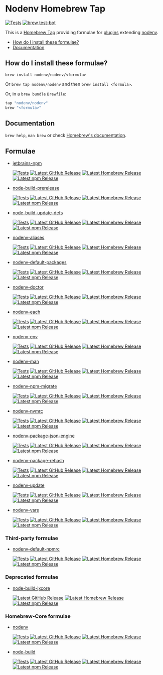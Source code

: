 # Nodenv Homebrew Tap

[![Tests](https://img.shields.io/github/actions/workflow/status/nodenv/homebrew-nodenv/test.yml?label=tests&logo=github)](https://github.com/nodenv/homebrew-nodenv/actions/workflows/test.yml)
[![brew test-bot](https://img.shields.io/github/actions/workflow/status/nodenv/homebrew-nodenv/test.yml?label=brew%20test-bot&logo=homebrew&logoColor=white)](https://github.com/nodenv/homebrew-nodenv/actions/workflows/tests.yml)

This is a [Homebrew Tap](https://docs.brew.sh/Taps)
providing formulae for [plugins](https://github.com/nodenv/nodenv/wiki/Plugins)
extending [nodenv](https://github.com/nodenv/nodenv).

<!-- toc -->

- [How do I install these formulae?](#how-do-i-install-these-formulae)
- [Documentation](#documentation)

<!-- tocstop -->

## How do I install these formulae?

`brew install nodenv/nodenv/<formula>`

Or `brew tap nodenv/nodenv` and then `brew install <formula>`.

Or, in a `brew bundle` `Brewfile`:

```ruby
tap "nodenv/nodenv"
brew "<formula>"
```

## Documentation

`brew help`, `man brew` or check [Homebrew's documentation](https://docs.brew.sh).

## Formulae

- [jetbrains-npm](https://github.com/nodenv/jetbrains-npm)

  [![Tests](https://img.shields.io/github/actions/workflow/status/nodenv/jetbrains-npm/test.yml?label=tests&logo=github)](https://github.com/nodenv/jetbrains-npm/actions/workflows/test.yml)
  [![Latest GitHub Release](https://img.shields.io/github/v/release/nodenv/jetbrains-npm?label=github&logo=github&sort=semver)](https://github.com/nodenv/jetbrains-npm/releases/latest)
  [![Latest Homebrew Release](<https://img.shields.io/badge/dynamic/regex?label=homebrew-nodenv&logo=homebrew&logoColor=white&url=https%3A%2F%2Fraw.githubusercontent.com%2Fnodenv%2Fhomebrew-nodenv%2Frefs%2Fheads%2Fmain%2FFormula%2Fjetbrains-npm.rb&search=archive%2Frefs%2Ftags%2Fv(%3F%3Cversion%3E%5Cd%2B.*).tar.gz&replace=v%24%3Cversion%3E>)](https://github.com/nodenv/homebrew-nodenv/blob/main/Formula/jetbrains-npm.rb)
  [![Latest npm Release](https://img.shields.io/npm/v/@nodenv/jetbrains-npm?logo=npm&logoColor=white)](https://www.npmjs.com/package/@nodenv/jetbrains-npm/v/latest)
- [node-build-prerelease](https://github.com/nodenv/node-build-prerelease)

  [![Tests](https://img.shields.io/github/actions/workflow/status/nodenv/node-build-prerelease/test.yml?label=tests&logo=github)](https://github.com/nodenv/node-build-prerelease/actions/workflows/test.yml)
  [![Latest GitHub Release](https://img.shields.io/github/v/release/nodenv/node-build-prerelease?label=github&logo=github&sort=semver)](https://github.com/nodenv/node-build-prerelease/releases/latest)
  [![Latest Homebrew Release](<https://img.shields.io/badge/dynamic/regex?label=homebrew-nodenv&logo=homebrew&logoColor=white&url=https%3A%2F%2Fraw.githubusercontent.com%2Fnodenv%2Fhomebrew-nodenv%2Frefs%2Fheads%2Fmain%2FFormula%2Fnode-build-prerelease.rb&search=archive%2Frefs%2Ftags%2Fv(%3F%3Cversion%3E%5Cd%2B.*).tar.gz&replace=v%24%3Cversion%3E>)](https://github.com/nodenv/homebrew-nodenv/blob/main/Formula/node-build-prerelease.rb)
  [![Latest npm Release](https://img.shields.io/npm/v/@nodenv/node-build-prerelease?logo=npm&logoColor=white)](https://www.npmjs.com/package/@nodenv/node-build-prerelease/v/latest)
- [node-build-update-defs](https://github.com/nodenv/node-build-update-defs)

  [![Tests](https://img.shields.io/github/actions/workflow/status/nodenv/node-build-update-defs/test.yml?label=tests&logo=github)](https://github.com/nodenv/node-build-update-defs/actions/workflows/test.yml)
  [![Latest GitHub Release](https://img.shields.io/github/v/release/nodenv/node-build-update-defs?label=github&logo=github&sort=semver)](https://github.com/nodenv/node-build-update-defs/releases/latest)
  [![Latest Homebrew Release](<https://img.shields.io/badge/dynamic/regex?label=homebrew-nodenv&logo=homebrew&logoColor=white&url=https%3A%2F%2Fraw.githubusercontent.com%2Fnodenv%2Fhomebrew-nodenv%2Frefs%2Fheads%2Fmain%2FFormula%2Fnode-build-update-defs.rb&search=archive%2Frefs%2Ftags%2Fv(%3F%3Cversion%3E%5Cd%2B.*).tar.gz&replace=v%24%3Cversion%3E>)](https://github.com/nodenv/homebrew-nodenv/blob/main/Formula/node-build-update-defs.rb)
  [![Latest npm Release](https://img.shields.io/npm/v/@nodenv/node-build-update-defs?logo=npm&logoColor=white)](https://www.npmjs.com/package/@nodenv/node-build-update-defs/v/latest)
- [nodenv-aliases](https://github.com/nodenv/nodenv-aliases)

  [![Tests](https://img.shields.io/github/actions/workflow/status/nodenv/nodenv-aliases/test.yml?label=tests&logo=github)](https://github.com/nodenv/nodenv-aliases/actions/workflows/test.yml)
  [![Latest GitHub Release](https://img.shields.io/github/v/release/nodenv/nodenv-aliases?label=github&logo=github&sort=semver)](https://github.com/nodenv/nodenv-aliases/releases/latest)
  [![Latest Homebrew Release](<https://img.shields.io/badge/dynamic/regex?label=homebrew-nodenv&logo=homebrew&logoColor=white&url=https%3A%2F%2Fraw.githubusercontent.com%2Fnodenv%2Fhomebrew-nodenv%2Frefs%2Fheads%2Fmain%2FFormula%2Fnodenv-aliases.rb&search=archive%2Frefs%2Ftags%2Fv(%3F%3Cversion%3E%5Cd%2B.*).tar.gz&replace=v%24%3Cversion%3E>)](https://github.com/nodenv/homebrew-nodenv/blob/main/Formula/nodenv-aliases.rb)
  [![Latest npm Release](https://img.shields.io/npm/v/@nodenv/nodenv-aliases?logo=npm&logoColor=white)](https://www.npmjs.com/package/@nodenv/nodenv-aliases/v/latest)
- [nodenv-default-packages](https://github.com/nodenv/nodenv-default-packages)

  [![Tests](https://img.shields.io/github/actions/workflow/status/nodenv/nodenv-default-packages/test.yml?label=tests&logo=github)](https://github.com/nodenv/nodenv-default-packages/actions/workflows/test.yml)
  [![Latest GitHub Release](https://img.shields.io/github/v/release/nodenv/nodenv-default-packages?label=github&logo=github&sort=semver)](https://github.com/nodenv/nodenv-default-packages/releases/latest)
  [![Latest Homebrew Release](<https://img.shields.io/badge/dynamic/regex?label=homebrew-nodenv&logo=homebrew&logoColor=white&url=https%3A%2F%2Fraw.githubusercontent.com%2Fnodenv%2Fhomebrew-nodenv%2Frefs%2Fheads%2Fmain%2FFormula%2Fnodenv-default-packages.rb&search=archive%2Frefs%2Ftags%2Fv(%3F%3Cversion%3E%5Cd%2B.*).tar.gz&replace=v%24%3Cversion%3E>)](https://github.com/nodenv/homebrew-nodenv/blob/main/Formula/nodenv-default-packages.rb)
  [![Latest npm Release](https://img.shields.io/npm/v/@nodenv/nodenv-default-packages?logo=npm&logoColor=white)](https://www.npmjs.com/package/@nodenv/nodenv-default-packages/v/latest)
- [nodenv-doctor](https://github.com/nodenv/nodenv-doctor)

  [![Tests](https://img.shields.io/github/actions/workflow/status/nodenv/nodenv-installer/test.yml?label=tests&logo=github)](https://github.com/nodenv/nodenv-installer/actions/workflows/test.yml)
  [![Latest GitHub Release](https://img.shields.io/github/v/release/nodenv/nodenv-installer?label=github&logo=github&sort=semver)](https://github.com/nodenv/nodenv-installer/releases/latest)
  [![Latest Homebrew Release](<https://img.shields.io/badge/dynamic/regex?label=homebrew-nodenv&logo=homebrew&logoColor=white&url=https%3A%2F%2Fraw.githubusercontent.com%2Fnodenv%2Fhomebrew-nodenv%2Frefs%2Fheads%2Fmain%2FFormula%2Fnodenv-doctor.rb&search=archive%2Frefs%2Ftags%2Fv(%3F%3Cversion%3E%5Cd%2B.*).tar.gz&replace=v%24%3Cversion%3E>)](https://github.com/nodenv/homebrew-nodenv/blob/main/Formula/nodenv-doctor.rb)
  [![Latest npm Release](https://img.shields.io/npm/v/@nodenv/nodenv-installer?logo=npm&logoColor=white)](https://www.npmjs.com/package/@nodenv/nodenv-installer/v/latest)
- [nodenv-each](https://github.com/nodenv/nodenv-each)

  [![Tests](https://img.shields.io/github/actions/workflow/status/nodenv/nodenv-each/test.yml?label=tests&logo=github)](https://github.com/nodenv/nodenv-each/actions/workflows/test.yml)
  [![Latest GitHub Release](https://img.shields.io/github/v/release/nodenv/nodenv-each?label=github&logo=github&sort=semver)](https://github.com/nodenv/nodenv-each/releases/latest)
  [![Latest Homebrew Release](<https://img.shields.io/badge/dynamic/regex?label=homebrew-nodenv&logo=homebrew&logoColor=white&url=https%3A%2F%2Fraw.githubusercontent.com%2Fnodenv%2Fhomebrew-nodenv%2Frefs%2Fheads%2Fmain%2FFormula%2Fnodenv-each.rb&search=archive%2Frefs%2Ftags%2Fv(%3F%3Cversion%3E%5Cd%2B.*).tar.gz&replace=v%24%3Cversion%3E>)](https://github.com/nodenv/homebrew-nodenv/blob/main/Formula/nodenv-each.rb)
  [![Latest npm Release](https://img.shields.io/npm/v/@nodenv/nodenv-each?logo=npm&logoColor=white)](https://www.npmjs.com/package/@nodenv/nodenv-each/v/latest)
- [nodenv-env](https://github.com/nodenv/nodenv-env)

  [![Tests](https://img.shields.io/github/actions/workflow/status/nodenv/nodenv-env/test.yml?label=tests&logo=github)](https://github.com/nodenv/nodenv-env/actions/workflows/test.yml)
  [![Latest GitHub Release](https://img.shields.io/github/v/release/nodenv/nodenv-env?label=github&logo=github&sort=semver)](https://github.com/nodenv/nodenv-env/releases/latest)
  [![Latest Homebrew Release](<https://img.shields.io/badge/dynamic/regex?label=homebrew-nodenv&logo=homebrew&logoColor=white&url=https%3A%2F%2Fraw.githubusercontent.com%2Fnodenv%2Fhomebrew-nodenv%2Frefs%2Fheads%2Fmain%2FFormula%2Fnodenv-env.rb&search=archive%2Frefs%2Ftags%2Fv(%3F%3Cversion%3E%5Cd%2B.*).tar.gz&replace=v%24%3Cversion%3E>)](https://github.com/nodenv/homebrew-nodenv/blob/main/Formula/nodenv-env.rb)
  [![Latest npm Release](https://img.shields.io/npm/v/@nodenv/nodenv-env?logo=npm&logoColor=white)](https://www.npmjs.com/package/@nodenv/nodenv-env/v/latest)
- [nodenv-man](https://github.com/nodenv/nodenv-man)

  [![Tests](https://img.shields.io/github/actions/workflow/status/nodenv/nodenv-man/test.yml?label=tests&logo=github)](https://github.com/nodenv/nodenv-man/actions/workflows/test.yml)
  [![Latest GitHub Release](https://img.shields.io/github/v/release/nodenv/nodenv-man?label=github&logo=github&sort=semver)](https://github.com/nodenv/nodenv-man/releases/latest)
  [![Latest Homebrew Release](<https://img.shields.io/badge/dynamic/regex?label=homebrew-nodenv&logo=homebrew&logoColor=white&url=https%3A%2F%2Fraw.githubusercontent.com%2Fnodenv%2Fhomebrew-nodenv%2Frefs%2Fheads%2Fmain%2FFormula%2Fnodenv-man.rb&search=archive%2Frefs%2Ftags%2Fv(%3F%3Cversion%3E%5Cd%2B.*).tar.gz&replace=v%24%3Cversion%3E>)](https://github.com/nodenv/homebrew-nodenv/blob/main/Formula/nodenv-man.rb)
  [![Latest npm Release](https://img.shields.io/npm/v/@nodenv/nodenv-man?logo=npm&logoColor=white)](https://www.npmjs.com/package/@nodenv/nodenv-man/v/latest)
- [nodenv-npm-migrate](https://github.com/nodenv/nodenv-npm-migrate)

  [![Tests](https://img.shields.io/github/actions/workflow/status/nodenv/nodenv-npm-migrate/test.yml?label=tests&logo=github)](https://github.com/nodenv/nodenv-npm-migrate/actions/workflows/test.yml)
  [![Latest GitHub Release](https://img.shields.io/github/v/release/nodenv/nodenv-npm-migrate?label=github&logo=github&sort=semver)](https://github.com/nodenv/nodenv-npm-migrate/releases/latest)
  [![Latest Homebrew Release](<https://img.shields.io/badge/dynamic/regex?label=homebrew-nodenv&logo=homebrew&logoColor=white&url=https%3A%2F%2Fraw.githubusercontent.com%2Fnodenv%2Fhomebrew-nodenv%2Frefs%2Fheads%2Fmain%2FFormula%2Fnodenv-npm-migrate.rb&search=archive%2Frefs%2Ftags%2Fv(%3F%3Cversion%3E%5Cd%2B.*).tar.gz&replace=v%24%3Cversion%3E>)](https://github.com/nodenv/homebrew-nodenv/blob/main/Formula/nodenv-npm-migrate.rb)
  [![Latest npm Release](https://img.shields.io/npm/v/@nodenv/nodenv-npm-migrate?logo=npm&logoColor=white)](https://www.npmjs.com/package/@nodenv/nodenv-npm-migrate/v/latest)
- [nodenv-nvmrc](https://github.com/nodenv/nodenv-nvmrc)

  [![Tests](https://img.shields.io/github/actions/workflow/status/nodenv/nodenv-nvmrc/test.yml?label=tests&logo=github)](https://github.com/nodenv/nodenv-nvmrc/actions/workflows/test.yml)
  [![Latest GitHub Release](https://img.shields.io/github/v/release/nodenv/nodenv-nvmrc?label=github&logo=github&sort=semver)](https://github.com/nodenv/nodenv-nvmrc/releases/latest)
  [![Latest Homebrew Release](<https://img.shields.io/badge/dynamic/regex?label=homebrew-nodenv&logo=homebrew&logoColor=white&url=https%3A%2F%2Fraw.githubusercontent.com%2Fnodenv%2Fhomebrew-nodenv%2Frefs%2Fheads%2Fmain%2FFormula%2Fnodenv-nvmrc.rb&search=archive%2Frefs%2Ftags%2Fv(%3F%3Cversion%3E%5Cd%2B.*).tar.gz&replace=v%24%3Cversion%3E>)](https://github.com/nodenv/homebrew-nodenv/blob/main/Formula/nodenv-nvmrc.rb)
  [![Latest npm Release](https://img.shields.io/npm/v/@nodenv/nodenv-nvmrc?logo=npm&logoColor=white)](https://www.npmjs.com/package/@nodenv/nodenv-nvmrc/v/latest)
- [nodenv-package-json-engine](https://github.com/nodenv/nodenv-package-json-engine)

  [![Tests](https://img.shields.io/github/actions/workflow/status/nodenv/nodenv-package-json-engine/test.yml?label=tests&logo=github)](https://github.com/nodenv/nodenv-package-json-engine/actions/workflows/test.yml)
  [![Latest GitHub Release](https://img.shields.io/github/v/release/nodenv/nodenv-package-json-engine?label=github&logo=github&sort=semver)](https://github.com/nodenv/nodenv-package-json-engine/releases/latest)
  [![Latest Homebrew Release](<https://img.shields.io/badge/dynamic/regex?label=homebrew-nodenv&logo=homebrew&logoColor=white&url=https%3A%2F%2Fraw.githubusercontent.com%2Fnodenv%2Fhomebrew-nodenv%2Frefs%2Fheads%2Fmain%2FFormula%2Fnodenv-package-json-engine.rb&search=archive%2Frefs%2Ftags%2Fv(%3F%3Cversion%3E%5Cd%2B.*).tar.gz&replace=v%24%3Cversion%3E>)](https://github.com/nodenv/homebrew-nodenv/blob/main/Formula/nodenv-package-json-engine.rb)
  [![Latest npm Release](https://img.shields.io/npm/v/@nodenv/nodenv-package-json-engine?logo=npm&logoColor=white)](https://www.npmjs.com/package/@nodenv/nodenv-package-json-engine/v/latest)
- [nodenv-package-rehash](https://github.com/nodenv/nodenv-package-rehash)

  [![Tests](https://img.shields.io/github/actions/workflow/status/nodenv/nodenv-package-rehash/test.yml?label=tests&logo=github)](https://github.com/nodenv/nodenv-package-rehash/actions/workflows/test.yml)
  [![Latest GitHub Release](https://img.shields.io/github/v/release/nodenv/nodenv-package-rehash?label=github&logo=github&sort=semver)](https://github.com/nodenv/nodenv-package-rehash/releases/latest)
  [![Latest Homebrew Release](<https://img.shields.io/badge/dynamic/regex?label=homebrew-nodenv&logo=homebrew&logoColor=white&url=https%3A%2F%2Fraw.githubusercontent.com%2Fnodenv%2Fhomebrew-nodenv%2Frefs%2Fheads%2Fmain%2FFormula%2Fnodenv-package-rehash.rb&search=archive%2Frefs%2Ftags%2Fv(%3F%3Cversion%3E%5Cd%2B.*).tar.gz&replace=v%24%3Cversion%3E>)](https://github.com/nodenv/homebrew-nodenv/blob/main/Formula/nodenv-package-rehash.rb)
  [![Latest npm Release](https://img.shields.io/npm/v/@nodenv/nodenv-package-rehash?logo=npm&logoColor=white)](https://www.npmjs.com/package/@nodenv/nodenv-package-rehash/v/latest)
- [nodenv-update](https://github.com/nodenv/nodenv-update)

  [![Tests](https://img.shields.io/github/actions/workflow/status/nodenv/nodenv-update/test.yml?label=tests&logo=github)](https://github.com/nodenv/nodenv-update/actions/workflows/test.yml)
  [![Latest GitHub Release](https://img.shields.io/github/v/release/nodenv/nodenv-update?label=github&logo=github&sort=semver)](https://github.com/nodenv/nodenv-update/releases/latest)
  [![Latest Homebrew Release](<https://img.shields.io/badge/dynamic/regex?label=homebrew-nodenv&logo=homebrew&logoColor=white&url=https%3A%2F%2Fraw.githubusercontent.com%2Fnodenv%2Fhomebrew-nodenv%2Frefs%2Fheads%2Fmain%2FFormula%2Fnodenv-update.rb&search=archive%2Frefs%2Ftags%2Fv(%3F%3Cversion%3E%5Cd%2B.*).tar.gz&replace=v%24%3Cversion%3E>)](https://github.com/nodenv/homebrew-nodenv/blob/main/Formula/nodenv-update.rb)
  [![Latest npm Release](https://img.shields.io/npm/v/@nodenv/nodenv-update?logo=npm&logoColor=white)](https://www.npmjs.com/package/@nodenv/nodenv-update/v/latest)
- [nodenv-vars](https://github.com/nodenv/nodenv-vars)

  [![Tests](https://img.shields.io/github/actions/workflow/status/nodenv/nodenv-vars/test.yml?label=tests&logo=github)](https://github.com/nodenv/nodenv-vars/actions/workflows/test.yml)
  [![Latest GitHub Release](https://img.shields.io/github/v/release/nodenv/nodenv-vars?label=github&logo=github&sort=semver)](https://github.com/nodenv/nodenv-vars/releases/latest)
  [![Latest Homebrew Release](<https://img.shields.io/badge/dynamic/regex?label=homebrew-nodenv&logo=homebrew&logoColor=white&url=https%3A%2F%2Fraw.githubusercontent.com%2Fnodenv%2Fhomebrew-nodenv%2Frefs%2Fheads%2Fmain%2FFormula%2Fnodenv-vars.rb&search=archive%2Frefs%2Ftags%2Fv(%3F%3Cversion%3E%5Cd%2B.*).tar.gz&replace=v%24%3Cversion%3E>)](https://github.com/nodenv/homebrew-nodenv/blob/main/Formula/nodenv-vars.rb)
  [![Latest npm Release](https://img.shields.io/npm/v/@nodenv/nodenv-vars?logo=npm&logoColor=white)](https://www.npmjs.com/package/@nodenv/nodenv-vars/v/latest)

### Third-party formulae

- [nodenv-default-npmrc](https://github.com/deiga/nodenv-default-npmrc)

  [![Tests](https://img.shields.io/github/actions/workflow/status/deiga/nodenv-default-npmrc/main.yml?label=tests&logo=github)](https://github.com/deiga/nodenv-default-npmrc/actions/workflows/main.yml)
  [![Latest GitHub Release](https://img.shields.io/github/v/release/deiga/nodenv-default-npmrc?label=github&logo=github&sort=semver)](https://github.com/deiga/nodenv-default-npmrc/releases/latest)
  [![Latest Homebrew Release](<https://img.shields.io/badge/dynamic/regex?label=homebrew-nodenv&logo=homebrew&logoColor=white&url=https%3A%2F%2Fraw.githubusercontent.com%2Fnodenv%2Fhomebrew-nodenv%2Frefs%2Fheads%2Fmain%2FFormula%2Fnodenv-default-npmrc.rb&search=archive%2Frefs%2Ftags%2Fv(%3F%3Cversion%3E%5Cd%2B.*).tar.gz&replace=v%24%3Cversion%3E>)](https://github.com/nodenv/homebrew-nodenv/blob/main/Formula/nodenv-default-npmrc.rb)
  [![Latest npm Release](https://img.shields.io/npm/v/nodenv-default-npmrc?logo=npm&logoColor=white)](https://www.npmjs.com/package/nodenv-default-npmrc/v/latest)

### Deprecated formulae

- [node-build-jxcore](https://github.com/nodenv/node-build-jxcore)

  [![Latest GitHub Release](https://img.shields.io/github/v/release/nodenv/node-build-jxcore?label=github&logo=github&sort=semver)](https://github.com/nodenv/node-build-jxcore/releases/latest)
  [![Latest Homebrew Release](<https://img.shields.io/badge/dynamic/regex?label=homebrew-nodenv&logo=homebrew&logoColor=white&url=https%3A%2F%2Fraw.githubusercontent.com%2Fnodenv%2Fhomebrew-nodenv%2Frefs%2Fheads%2Fmain%2FFormula%2Fnode-build-jxcore.rb&search=archive%2Frefs%2Ftags%2Fv(%3F%3Cversion%3E%5Cd%2B.*).tar.gz&replace=v%24%3Cversion%3E>)](https://github.com/nodenv/homebrew-nodenv/blob/main/Formula/node-build-jxcore.rb)
  [![Latest npm Release](https://img.shields.io/npm/v/@nodenv/node-build-jxcore?logo=npm&logoColor=white)](https://www.npmjs.com/package/@nodenv/node-build-jxcore/v/latest)

### Homebrew-Core formulae

- [nodenv](https://github.com/nodenv/nodenv)

  [![Tests](https://img.shields.io/github/actions/workflow/status/nodenv/nodenv/test.yml?label=tests&logo=github)](https://github.com/nodenv/nodenv/actions/workflows/test.yml)
  [![Latest GitHub Release](https://img.shields.io/github/v/release/nodenv/nodenv?label=github&logo=github&sort=semver)](https://github.com/nodenv/nodenv/releases/latest)
  [![Latest Homebrew Release](https://img.shields.io/homebrew/v/nodenv?logo=homebrew&logoColor=white)](https://formulae.brew.sh/formula/nodenv)
  [![Latest npm Release](https://img.shields.io/npm/v/@nodenv/nodenv?logo=npm&logoColor=white)](https://www.npmjs.com/package/@nodenv/nodenv/v/latest)
- [node-build](https://github.com/nodenv/node-build)

  [![Tests](https://img.shields.io/github/actions/workflow/status/nodenv/node-build/test.yml?label=tests&logo=github)](https://github.com/nodenv/node-build/actions/workflows/test.yml)
  [![Latest GitHub Release](https://img.shields.io/github/v/release/nodenv/node-build?label=github&logo=github&sort=semver)](https://github.com/nodenv/node-build/releases/latest)
  [![Latest Homebrew Release](https://img.shields.io/homebrew/v/node-build?logo=homebrew&logoColor=white)](https://formulae.brew.sh/formula/node-build)
  [![Latest npm Release](https://img.shields.io/npm/v/@nodenv/node-build?logo=npm&logoColor=white)](https://www.npmjs.com/package/@nodenv/node-build/v/latest)
